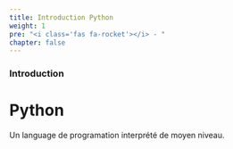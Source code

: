 ```yaml
---
title: Introduction Python
weight: 1
pre: "<i class='fas fa-rocket'></i> - "
chapter: false
---
```


### Introduction

# Python

Un language de programation interprété de moyen niveau.
